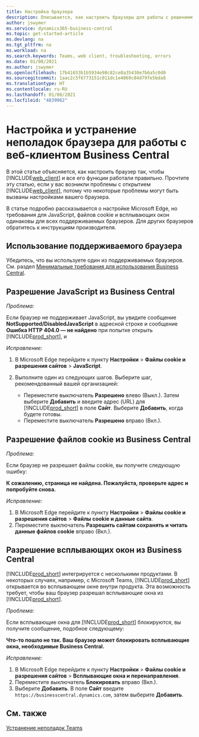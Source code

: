 ```yaml
---
title: Настройка браузера
description: Описывается, как настроить браузеры для работы с решением Business Central и продуктами, которые с ним интегрируются.
author: jswymer
ms.service: dynamics365-business-central
ms.topic: get-started-article
ms.devlang: na
ms.tgt_pltfrm: na
ms.workload: na
ms.search.keywords: Teams, web client, troubleshooting, errors
ms.date: 01/08/2021
ms.author: jswymer
ms.openlocfilehash: 17b41653b1b5934e98c82ce8a35430e7b6a5c0d0
ms.sourcegitcommit: 1aac2c5f6773151c011dc1e4069c84d79fe5bda8
ms.translationtype: HT
ms.contentlocale: ru-RU
ms.lasthandoff: 01/08/2021
ms.locfileid: "4839962"
---
```

# <a name="setting-up-and-troubleshooting-your-browser-to-work-with-business-central-web-client"></a>Настройка и устранение неполадок браузера для работы с веб-клиентом Business Central

В этой статье объясняется, как настроить браузер так, чтобы [!INCLUDE[web_client](includes/web_client.md)] и все его функции работали правильно. Прочтите эту статью, если у вас возникли проблемы с открытием [!INCLUDE[web_client](includes/web_client.md)], потому что некоторые проблемы могут быть вызваны настройками вашего браузера.

В статье подробно рассказывается о настройке Microsoft Edge, но требования для JavaScript, файлов cookie и всплывающих окон одинаковы для всех поддерживаемых браузеров. Для других браузеров обратитесь к инструкциям производителя.  

## <a name="use-a-supported-browser"></a>Использование поддерживаемого браузера

Убедитесь, что вы используете один из поддерживаемых браузеров. См. раздел [Минимальные требования для использования Business Central](product-requirements.md#recommended-browsers).  

## <a name="allow-javascript-from-business-central"></a>Разрешение JavaScript из Business Central

*Проблема:*

Если браузер не поддерживает JavaScript, вы увидите сообщение **NotSupported/DisabledJavaScript** в адресной строке и сообщение **Ошибка HTTP 404.0 — не найдено** при попытке открыть [!INCLUDE[prod_short](includes/prod_short.md)], и 

<!-- http://localhost:8080/NotSupported/DisabledJavaScript HTTP Error 404.0 - Not Found
The resource you are looking for has been removed, had its name changed, or is temporarily unavailable. -->

*Исправление:*

1. В Microsoft Edge перейдите к пункту **Настройки** > **Файлы cookie и разрешения сайтов** > **JavaScript**.
2. Выполните один из следующих шагов. Выберите шаг, рекомендованный вашей организацией:

    - Переместите выключатель **Разрешено** влево (Выкл.). Затем выберите **Добавить** и введите адрес (URL) для [!INCLUDE[prod_short](includes/prod_short.md)] в поле **Сайт**. Выберите **Добавить**, когда будете готовы.
    - Переместите выключатель **Разрешено** вправо (Вкл.).

## <a name="allow-cookies-from-business-central"></a>Разрешение файлов cookie из Business Central

*Проблема:*

Если браузер не разрешает файлы cookie, вы получите следующую ошибку:

**К сожалению, страница не найдена. Пожалуйста, проверьте адрес и попробуйте снова.** 

*Исправление:*

1. В Microsoft Edge перейдите к пункту **Настройки** > **Файлы cookie и разрешения сайтов** > **Файлы cookie и данные сайта**.
2. Переместите выключатель **Разрешить сайтам сохранять и читать данные файлов cookie** вправо (Вкл.).  

## <a name="allow-pop-ups-from-business-central"></a><a name="popup"></a>Разрешение всплывающих окон из Business Central

[!INCLUDE[prod_short](includes/prod_short.md)] интегрируется с несколькими продуктами. В некоторых случаях, например, с Microsoft Teams, [!INCLUDE[prod_short](includes/prod_short.md)] открывается во всплывающем окне внутри продукта. Эта возможность требует, чтобы ваш браузер разрешал всплывающие окна из [!INCLUDE[prod_short](includes/prod_short.md)].

*Проблема:*

Если всплывающие окна для [!INCLUDE[prod_short](includes/prod_short.md)] блокируются, вы получите сообщение, подобное следующему:

**Что-то пошло не так. Ваш браузер может блокировать всплывающие окна, необходимые Business Central.**

<!--
Something went wrong
Your browser may be blocking pop-ups needed by Business Central.

Change your browser settings to allow pop-ups or allow this for trusted domains, then try again.
If these settings are managed for your organization, you should contact your administrator for assistance.

Try again
-->
*Исправление:*

1. В Microsoft Edge перейдите к пункту **Настройки** > **Файлы cookie и разрешения сайтов** > **Всплывающие окна и перенаправления**.
2. Переместите выключатель **Блокировать** вправо (Вкл.).
3. Выберите **Добавить**. В поле **Сайт** введите `https://businesscentral.dynamics.com`, затем выберите **Добавить**.

## <a name="see-also"></a>См. также

[Устранение неполадок Teams](admin-teams-troubleshooting.md)  